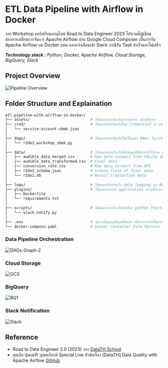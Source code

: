 # ETL Data Pipeline with Airflow in Docker
จาก Workshop คอร์สเรียนออนไลน์ Road to Data Engineer 2023 โปรเจคนี้ผู้เขียนต้องการเปลี่ยนการจัดการ Apache Airflow ผ่าน Google Cloud Composer เป็นการรัน Apache Airflow บน Docker แทน และแจ้งเตือนเข้า Slack กรณีรัน Task สำเร็จและไม่เสร็จ

_**Technology stack :** Python, Docker, Apache Airflow, Cloud Storage, BigQuery, Slack_

## Project Overview
![Pipeline Overview](https://github.com/user-attachments/assets/ef352ab0-9fc7-49ea-aeee-61f6556d2e2e)

## Folder Structure and Explaination
```bash
etl-pipeline-with-airflow-in-docker/
├── assets/                           # โฟลเดอร์สำหรับเก็บรูปภาพต่างๆ ของโปรเจค
├── cred/                             # โฟลเดอร์สำหรับเก็บไฟล์ Credential ที่ connection กับ GCP
│   └── service-account-sbmk.json
│
├── dags/                             # โฟลเดอร์สำหรับเก็บไฟล์โค้ดของ DAGs ในการรัน Data pipeline บน Airflow
│   └── r2de2_workshop_sbmk.py
│
├── data/                             # โฟลเดอร์สำหรับเก็บไฟล์ข้อมูลที่ใช้สำหรับโปรเจค และผลลัพธ์จากการทำโปรเจค
│   ├── audible_data_merged.csv       # Raw data exreact from SQLite database (r2de2.db)
│   ├── audible_data_transformed.csv  # Final data
│   ├── conversion_rate.csv           # Raw data exreact from API
│   ├── r2de2_schema.json             # Schema field of final data
│   └── r2de2.db                      # Retail transaction data
│
├── logs/                             # โฟลเดอร์สำหรับเก็บ data logging บน Airflow
├── plugins/                          # โฟลเดอร์สำหรับ application ต่างๆที่ต้องการรันบน Airflow ผ่าน Dockerfile
│   ├── Dockerfile
│   └── requirements.txt
│
├── scripts/                          # โฟลเดอร์สำหรับเก็บไฟล์โค้ด python function เพิ่มเติมที่จะรันผ่าน Dags
│   └── slack_notify.py
│
├── .env                              # จัดการข้อมูลอยู่ในรูปตัวแปร ที่ต้องการเก็บเป็นความลับ
└── docker-compose.yaml               # Docker container ที่จะรัน Service แบบทีละหลายบน Airflow
```

### Data Pipeline Orchestration
![DAGs-Graph-2](https://github.com/user-attachments/assets/56e0a0b4-eb02-4e3e-b341-5ffeec9ecb7a)

### Cloud Storage
![GCS](https://github.com/user-attachments/assets/e1aef720-0b27-4340-91a4-acfc111ada5b)

### BigQuery
![BQ1](https://github.com/user-attachments/assets/4964c78f-fae6-43bc-a39e-5ec372ea2c05)

### Slack Notification
![Slack](https://github.com/user-attachments/assets/7f2684f7-a137-4551-9ece-a0d7b98974fb)

## Reference
* Road to Data Engineer 2.0 (2023) จาก [DataTH School](https://school.datath.com/)
* คุณบีท ปุณณ์สิริ บุณยเกียรติ Special Live หัวข้อเรื่อง [DataTH] Data Quality with Apache Airflow [GitHub](https://github.com/punsiriboo/data-quality-with-apache-airflow)
